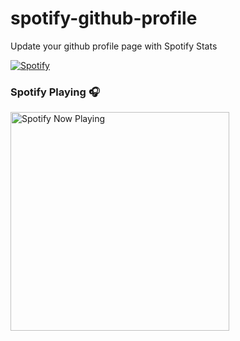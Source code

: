 # spotify-github-profile
 Update your github profile page with Spotify Stats

[![Spotify](https://upload.wikimedia.org/wikipedia/commons/thumb/1/19/Spotify_logo_without_text.svg/168px-Spotify_logo_without_text.svg.png)](https://open.spotify.com/user/ixoy61gitvs39ap91xdoistl2)

### Spotify Playing 🎧

<!-- [<img src="https://<YOUR VERCEL SERVER URL>/api/spotify-playing" alt="Spotify Now Playing" width="350" />](https://open.spotify.com/user/<YOUR SPOTIFY USER ID>) -->

[<img src="https://spotify-github-profile-henna.vercel.app/api/spotify" alt="Spotify Now Playing" width="350" />](https://open.spotify.com/user/ixoy61gitvs39ap91xdoistl2)

